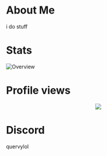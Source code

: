 # About Me
i do stuff

# Stats

![Overview](https://komarev.com/ghpvc/?username=quervyloll&color=blue)

# Profile views

<p align="center">
  <img src="https://count.getloli.com/get/@xyzbtwt?theme=gelbooru" />
</p>

# Discord
quervylol
